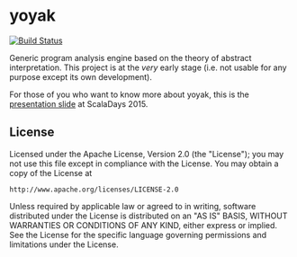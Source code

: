# yoyak

[![Build Status](https://github.com/ihji/yoyak/actions/workflows/scala.yml/badge.svg)](https://github.com/ihji/yoyak/actions/workflows/scala.yml)

Generic program analysis engine based on the theory of abstract interpretation.
This project is at the *very* early stage (i.e. not usable for any purpose except its own development).

For those of you who want to know more about yoyak, this is the [presentation slide](http://www.slideshare.net/ihji/yoyak-scaladays-2015) at ScalaDays 2015.
 
## License

Licensed under the Apache License, Version 2.0 (the "License");
you may not use this file except in compliance with the License.
You may obtain a copy of the License at

    http://www.apache.org/licenses/LICENSE-2.0

Unless required by applicable law or agreed to in writing, software
distributed under the License is distributed on an "AS IS" BASIS,
WITHOUT WARRANTIES OR CONDITIONS OF ANY KIND, either express or implied.
See the License for the specific language governing permissions and
limitations under the License.
